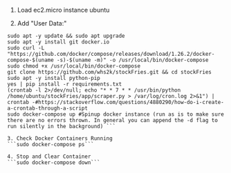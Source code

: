 1. Load ec2.micro instance ubuntu

2. Add "User Data:" 
```
sudo apt -y update && sudo apt upgrade
sudo apt -y install git docker.io
sudo curl -L "https://github.com/docker/compose/releases/download/1.26.2/docker-compose-$(uname -s)-$(uname -m)" -o /usr/local/bin/docker-compose
sudo chmod +x /usr/local/bin/docker-compose
git clone https://github.com/whs2k/stockFries.git && cd stockFries
sudo apt -y install python-pip
yes | pip install -r requirements.txt
(crontab -l 2>/dev/null; echo "* * 7 * * /usr/bin/python /home/ubuntu/stockFries/app/scraper.py > /var/log/cron.log 2>&1") | crontab -#https://stackoverflow.com/questions/4880290/how-do-i-create-a-crontab-through-a-script
sudo docker-compose up #Spinup docker instance (run as is to make sure there are no errors thrown. In general you can append the -d flag to run silently in the background) ```

3. Check Docker Containers Running
```sudo docker-compose ps```

4. Stop and Clear Container
```sudo docker-compose down```
